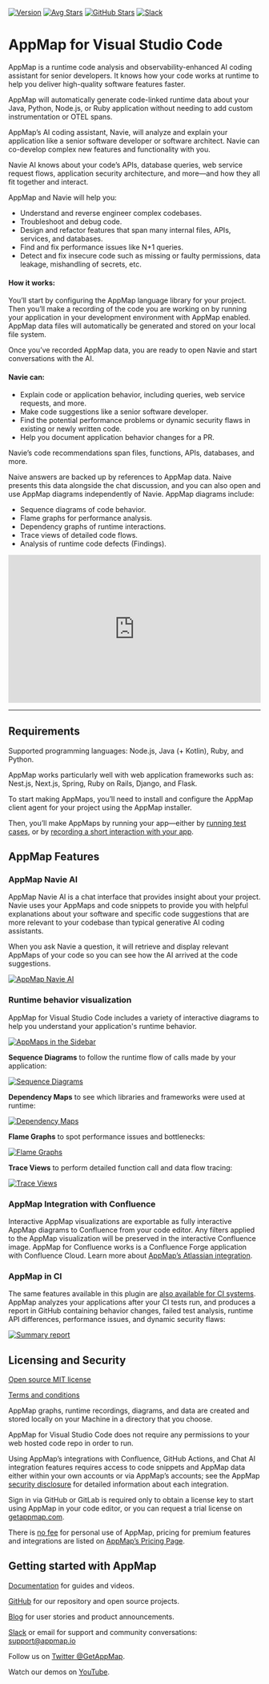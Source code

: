 [![Version](https://img.shields.io/visual-studio-marketplace/v/appland.appmap)](https://marketplace.visualstudio.com/items?itemName=appland.appmap)
[![Avg Stars](https://img.shields.io/visual-studio-marketplace/stars/appland.appmap)](https://marketplace.visualstudio.com/items?itemName=appland.appmap)
[![GitHub Stars](https://img.shields.io/github/stars/getappmap/vscode-appland?style=social)](https://github.com/getappmap/vscode-appland)
[![Slack](https://img.shields.io/badge/Slack-Join%20the%20community-green)](https://appmap.io/slack)

# AppMap for Visual Studio Code

AppMap is a runtime code analysis and observability-enhanced AI coding assistant for senior
developers. It knows how your code works at runtime to help you deliver high-quality software
features faster.

AppMap will automatically generate code-linked runtime data about your Java, Python, Node.js, or
Ruby application without needing to add custom instrumentation or OTEL spans.

AppMap’s AI coding assistant, Navie, will analyze and explain your application like a senior
software developer or software architect. Navie can co-develop complex new features and
functionality with you.

Navie AI knows about your code’s APIs, database queries, web service request flows, application
security architecture, and more—and how they all fit together and interact.

AppMap and Navie will help you:

- Understand and reverse engineer complex codebases.
- Troubleshoot and debug code.
- Design and refactor features that span many internal files, APIs, services, and databases.
- Find and fix performance issues like N+1 queries.
- Detect and fix insecure code such as missing or faulty permissions, data leakage, mishandling of
  secrets, etc.

#### How it works:

You’ll start by configuring the AppMap language library for your project. Then you’ll make a
recording of the code you are working on by running your application in your development environment
with AppMap enabled. AppMap data files will automatically be generated and stored on your local file
system.

Once you’ve recorded AppMap data, you are ready to open Navie and start conversations with the AI.

#### Navie can:

- Explain code or application behavior, including queries, web service requests, and more.
- Make code suggestions like a senior software developer.
- Find the potential performance problems or dynamic security flaws in existing or newly written
  code.
- Help you document application behavior changes for a PR.

Navie’s code recommendations span files, functions, APIs, databases, and more.

Naive answers are backed up by references to AppMap data. Naive presents this data alongside the
chat discussion, and you can also open and use AppMap diagrams independently of Navie. AppMap
diagrams include:

- Sequence diagrams of code behavior.
- Flame graphs for performance analysis.
- Dependency graphs of runtime interactions.
- Trace views of detailed code flows.
- Analysis of runtime code defects (Findings).

<div style="padding:58.44% 0 0 0;position:relative;"><iframe src="https://player.vimeo.com/video/915670906?badge=0&amp;autopause=0&amp;player_id=0&amp;app_id=58479" frameborder="0" allow="autoplay; fullscreen; picture-in-picture" style="position:absolute;top:0;left:0;width:100%;height:100%;" title="Introducing Navie The AI from AppMap"></iframe></div><script src="https://player.vimeo.com/api/player.js"></script>

---

## Requirements

Supported programming languages: Node.js, Java (+ Kotlin), Ruby, and Python.

AppMap works particularly well with web application frameworks such as: Nest.js, Next.js, Spring,
Ruby on Rails, Django, and Flask.

To start making AppMaps, you’ll need to install and configure the AppMap client agent for your
project using the AppMap installer.

Then, you’ll make AppMaps by running your app—either by
[running test cases](https://appmap.io/docs/recording-methods.html#recording-test-cases), or by
[recording a short interaction with your app](https://appmap.io/docs/recording-methods.html#remote-recording).

## AppMap Features

### AppMap Navie AI

AppMap Navie AI is a chat interface that provides insight about your project. Navie uses your
AppMaps and code snippets to provide you with helpful explanations about your software and specific
code suggestions that are more relevant to your codebase than typical generative AI coding
assistants.

When you ask Navie a question, it will retrieve and display relevant AppMaps of your code so you can
see how the AI arrived at the code suggestions.

[![AppMap Navie AI](https://appmap.io/assets/img/navie-answer-example-thumb.jpeg 'Appmap Navie AI')](https://appmap.io/assets/img/navie-answer-example.png)

### Runtime behavior visualization

AppMap for Visual Studio Code includes a variety of interactive diagrams to help you understand your
application's runtime behavior.

[![AppMaps in the Sidebar](https://appmap.io/assets/img/appmap-tree-in-sidebar-thumb.jpeg 'AppMaps in the Sidebar')](https://appmap.io/assets/img/appmap-tree-in-sidebar.png)

**Sequence Diagrams** to follow the runtime flow of calls made by your application:

[![Sequence Diagrams](https://appmap.io/assets/img/ide-sequence-diag-thumb.jpeg 'Sequence Diagrams')](https://appmap.io/assets/img/ide-sequence-diag.png)

**Dependency Maps** to see which libraries and frameworks were used at runtime:

[![Dependency Maps](https://appmap.io/assets/img/ide-dependency-map-thumb.jpeg 'Dependency Maps')](https://appmap.io/assets/img/ide-dependency-map.png)

**Flame Graphs** to spot performance issues and bottlenecks:

[![Flame Graphs](https://appmap.io/assets/img/ide-vscode-flame-graph-thumb.jpeg 'Flame Graphs')](https://appmap.io/assets/img/ide-vscode-flame-graph.png)

**Trace Views** to perform detailed function call and data flow tracing:

[![Trace Views](https://appmap.io/assets/img/ide-trace-view-thumb.jpeg 'Trace Views')](https://appmap.io/assets/img/ide-trace-view.png)

### AppMap Integration with Confluence

Interactive AppMap visualizations are exportable as fully interactive AppMap diagrams to Confluence
from your code editor. Any filters applied to the AppMap visualization will be preserved in the
interactive Confluence image. AppMap for Confluence works is a Confluence Forge application with
Confluence Cloud. Learn more about
[AppMap’s Atlassian integration](https://marketplace.atlassian.com/apps/1233075/appmap-for-confluence?hosting=cloud&tab=overview).

### AppMap in CI

The same features available in this plugin are
[also available for CI systems](https://appmap.io/docs/analysis/in-ci.html). AppMap analyzes your
applications after your CI tests run, and produces a report in GitHub containing behavior changes,
failed test analysis, runtime API differences, performance issues, and dynamic security flaws:

[![Summary report](https://appmap.io/assets/img/summary-report-thumb.jpeg 'Summary Report')](https://appmap.io/assets/img/summary-report.png)

## Licensing and Security

[Open source MIT license](https://github.com/getappmap/vscode-appland/blob/master/LICENSE)

[Terms and conditions](https://appmap.io/community/terms-and-conditions.html)

AppMap graphs, runtime recordings, diagrams, and data are created and stored locally on your Machine
in a directory that you choose.

AppMap for Visual Studio Code does not require any permissions to your web hosted code repo in order
to run.

Using AppMap’s integrations with Confluence, GitHub Actions, and Chat AI integration features
requires access to code snippets and AppMap data either within your own accounts or via AppMap’s
accounts; see the AppMap [security disclosure](https://appmap.io/security) for detailed information
about each integration.

Sign in via GitHub or GitLab is required only to obtain a license key to start using AppMap in your
code editor, or you can request a trial license on [getappmap.com](https://getappmap.com).

There is [no fee](https://appmap.io/pricing) for personal use of AppMap, pricing for premium
features and integrations are listed on [AppMap’s Pricing Page](https://appmap.io/pricing).

## Getting started with AppMap

[Documentation](https://appmap.io/docs/appmap-overview.html) for guides and videos.

[GitHub](https://github.com/getappmap) for our repository and open source projects.

[Blog](https://appmap.io/blog/) for user stories and product announcements.

[Slack](https://appmap.io/slack) or email for support and community conversations: support@appmap.io

Follow us on [Twitter @GetAppMap](https://twitter.com/getappmap).

Watch our demos on [YouTube](https://www.youtube.com/channel/UCxVv4gVnr2Uf2PSzoELZUcg).
